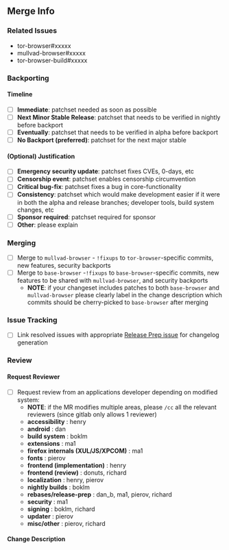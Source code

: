 ## Merge Info

<!-- Bookkeeping information for release management -->

### Related Issues
- tor-browser#xxxxx
- mullvad-browser#xxxxx
- tor-browser-build#xxxxx

### Backporting

#### Timeline
- [ ] **Immediate**: patchset needed as soon as possible
- [ ] **Next Minor Stable Release**: patchset that needs to be verified in nightly before backport
- [ ] **Eventually**: patchset that needs to be verified in alpha before backport
- [ ] **No Backport (preferred)**: patchset for the next major stable

#### (Optional) Justification
- [ ] **Emergency security update**: patchset fixes CVEs, 0-days, etc
- [ ] **Censorship event**: patchset enables censorship circumvention
- [ ] **Critical bug-fix**: patchset fixes a bug in core-functionality
- [ ] **Consistency**: patchset which would make development easier if it were in both the alpha and release branches; developer tools, build system changes, etc
- [ ] **Sponsor required**: patchset required for sponsor
- [ ] **Other**: please explain

### Merging
- [ ] Merge to `mullvad-browser` - `!fixups` to `tor-browser`-specific commits, new features, security backports
- [ ] Merge to `base-browser` -`!fixups` to `base-browser`-specific commits, new features to be shared with `mullvad-browser`, and security backports
  - **NOTE**: if your changeset includes patches to both `base-browser` and `mullvad-browser` please clearly label in the change description which commits should be cherry-picked to `base-browser` after merging

### Issue Tracking
- [ ] Link resolved issues with appropriate [Release Prep issue](https://gitlab.torproject.org/groups/tpo/applications/-/issues/?sort=updated_desc&state=opened&label_name%5B%5D=Release%20Prep&first_page_size=20) for changelog generation

### Review

#### Request Reviewer

- [ ] Request review from an applications developer depending on modified system:
  - **NOTE**: if the MR modifies multiple areas, please `/cc` all the relevant reviewers (since gitlab only allows 1 reviewer)
  - **accessibility** : henry
  - **android** : dan
  - **build system** : boklm
  - **extensions** : ma1
  - **firefox internals (XUL/JS/XPCOM)** : ma1
  - **fonts** : pierov
  - **frontend (implementation)** : henry
  - **frontend (review)** : donuts, richard
  - **localization** : henry, pierov
  - **nightly builds** : boklm
  - **rebases/release-prep** : dan_b, ma1, pierov, richard
  - **security** : ma1
  - **signing** : boklm, richard
  - **updater** : pierov
  - **misc/other** : pierov, richard

#### Change Description

<!-- Whatever context the reviewer needs to effectively review the patchset; if the patch includes UX updates be sure to include screenshots/video of how any new behaviour -->
